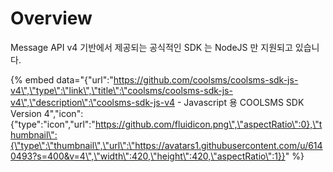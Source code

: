 # Overview

Message API v4 기반에서 제공되는 공식적인 SDK 는 NodeJS 만 지원되고 있습니다.

{% embed data="{\"url\":\"https://github.com/coolsms/coolsms-sdk-js-v4\",\"type\":\"link\",\"title\":\"coolsms/coolsms-sdk-js-v4\",\"description\":\"coolsms-sdk-js-v4 - Javascript 용 COOLSMS SDK Version 4\",\"icon\":{\"type\":\"icon\",\"url\":\"https://github.com/fluidicon.png\",\"aspectRatio\":0},\"thumbnail\":{\"type\":\"thumbnail\",\"url\":\"https://avatars1.githubusercontent.com/u/6140493?s=400&v=4\",\"width\":420,\"height\":420,\"aspectRatio\":1}}" %}



